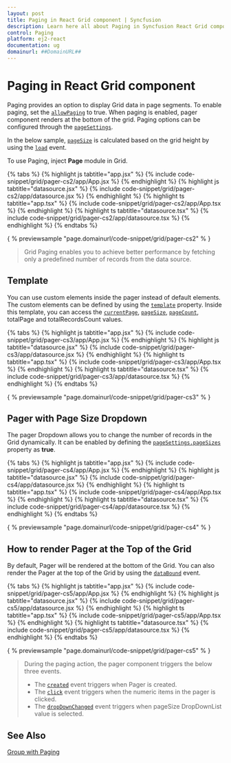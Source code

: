 ```yaml
---
layout: post
title: Paging in React Grid component | Syncfusion
description: Learn here all about Paging in Syncfusion React Grid component of Syncfusion Essential JS 2 and more.
control: Paging 
platform: ej2-react
documentation: ug
domainurl: ##DomainURL##
---
```


# Paging in React Grid component

Paging provides an option to display Grid data in page segments.
To enable paging, set the [`allowPaging`](https://ej2.syncfusion.com/angular/documentation/api/grid/#allowpaging) to true.
When paging is enabled, pager component renders at the bottom of the grid.
Paging options can be configured through the [`pageSettings`](https://ej2.syncfusion.com/angular/documentation/api/grid/pageSettings/).

In the below sample, [`pageSize`](https://ej2.syncfusion.com/angular/documentation/api/grid/pageSettings/#pagesize) is calculated based on the grid height by using the [`load`](https://ej2.syncfusion.com/angular/documentation/api/grid/#load) event.

To use Paging, inject **Page** module in Grid.

{% tabs %}
{% highlight js tabtitle="app.jsx" %}
{% include code-snippet/grid/pager-cs2/app/App.jsx %}
{% endhighlight %}
{% highlight js tabtitle="datasource.jsx" %}
{% include code-snippet/grid/pager-cs2/app/datasource.jsx %}
{% endhighlight %}
{% highlight ts tabtitle="app.tsx" %}
{% include code-snippet/grid/pager-cs2/app/App.tsx %}
{% endhighlight %}
{% highlight ts tabtitle="datasource.tsx" %}
{% include code-snippet/grid/pager-cs2/app/datasource.tsx %}
{% endhighlight %}
{% endtabs %}

{ % previewsample "page.domainurl/code-snippet/grid/pager-cs2" % }

> Grid Paging enables you to achieve better performance by fetching only a predefined number of records from the data source.

## Template

You can use custom elements inside the pager instead of default elements. The custom elements can be defined by using the [`template`](https://ej2.syncfusion.com/angular/documentation/api/grid/pageSettings/#template) property. Inside this template, you can access the [`currentPage`](https://ej2.syncfusion.com/angular/documentation/api/grid/pageSettings/#currentpage), [`pageSize`](https://ej2.syncfusion.com/angular/documentation/api/grid/pageSettings/#pagesize), [`pageCount`](https://ej2.syncfusion.com/angular/documentation/api/grid/pageSettings/#pagecount), totalPage and totalRecordsCount values.

{% tabs %}
{% highlight js tabtitle="app.jsx" %}
{% include code-snippet/grid/pager-cs3/app/App.jsx %}
{% endhighlight %}
{% highlight js tabtitle="datasource.jsx" %}
{% include code-snippet/grid/pager-cs3/app/datasource.jsx %}
{% endhighlight %}
{% highlight ts tabtitle="app.tsx" %}
{% include code-snippet/grid/pager-cs3/app/App.tsx %}
{% endhighlight %}
{% highlight ts tabtitle="datasource.tsx" %}
{% include code-snippet/grid/pager-cs3/app/datasource.tsx %}
{% endhighlight %}
{% endtabs %}

{ % previewsample "page.domainurl/code-snippet/grid/pager-cs3" % }

## Pager with Page Size Dropdown

The pager Dropdown allows you to change the number of records in the Grid dynamically. It can be enabled by defining the [`pageSettings.pageSizes`](https://ej2.syncfusion.com/angular/documentation/api/grid/pageSettings/#pagesizes) property as **true**.

{% tabs %}
{% highlight js tabtitle="app.jsx" %}
{% include code-snippet/grid/pager-cs4/app/App.jsx %}
{% endhighlight %}
{% highlight js tabtitle="datasource.jsx" %}
{% include code-snippet/grid/pager-cs4/app/datasource.jsx %}
{% endhighlight %}
{% highlight ts tabtitle="app.tsx" %}
{% include code-snippet/grid/pager-cs4/app/App.tsx %}
{% endhighlight %}
{% highlight ts tabtitle="datasource.tsx" %}
{% include code-snippet/grid/pager-cs4/app/datasource.tsx %}
{% endhighlight %}
{% endtabs %}

{ % previewsample "page.domainurl/code-snippet/grid/pager-cs4" % }

## How to render Pager at the Top of the Grid

By default, Pager will be rendered at the bottom of the Grid. You can also render the Pager at the top of the Grid by using the [`dataBound`](https://ej2.syncfusion.com/angular/documentation/api/grid/#databound) event.

{% tabs %}
{% highlight js tabtitle="app.jsx" %}
{% include code-snippet/grid/pager-cs5/app/App.jsx %}
{% endhighlight %}
{% highlight js tabtitle="datasource.jsx" %}
{% include code-snippet/grid/pager-cs5/app/datasource.jsx %}
{% endhighlight %}
{% highlight ts tabtitle="app.tsx" %}
{% include code-snippet/grid/pager-cs5/app/App.tsx %}
{% endhighlight %}
{% highlight ts tabtitle="datasource.tsx" %}
{% include code-snippet/grid/pager-cs5/app/datasource.tsx %}
{% endhighlight %}
{% endtabs %}

{ % previewsample "page.domainurl/code-snippet/grid/pager-cs5" % }

> During the paging action, the pager component triggers the below three events.
> * The [`created`](https://ej2.syncfusion.com/react/documentation/api/pager/#created) event triggers when Pager is created.
> * The [`click`](https://ej2.syncfusion.com/react/documentation/api/pager/#click) event triggers when the numeric items in the pager is clicked.
> * The [`dropDownChanged`](https://ej2.syncfusion.com/react/documentation/api/pager/#dropdownchanged) event triggers when pageSize DropDownList value is selected.

## See Also

[Group with Paging](./grouping/grouping/#group-with-paging)
